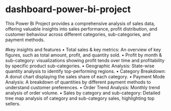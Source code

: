 # dashboard-power-bi-project
This Power Bi Project provides a comprehensive analysis of sales data, offering valuable insights into sales performance, profit distribution, and customer behaviour across different categories, sub-categories, and payment methods.

#key insights and features
•	Total sales & key metrics: An overview of key figures, such as total amount, profit, and quantity sold.
•	Profit by month & sub-category: visualizations showing profit tends over time and profitability by specific product sub-categories.
•	Geographic Analysis: State-wise quantity analysis to identify top-performing regions.
•	Category Breakdown: A donut chart displaying the sales share of each category.
•	Payment Mode Analysis: A breakdown of quantities by different payment methods to understand customer preferences.
•	Order Trend Analysis: Monthly trend analysis of order volume.
•	Sales by category and sub-category: Detailed tree map analysis of category and sub-category sales, highlighting top sellers.

